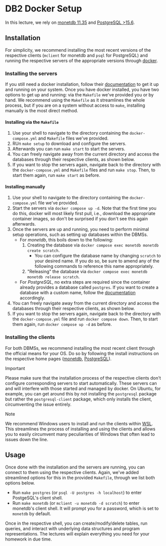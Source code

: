 # DB2 Docker Setup

In this lecture, we rely on [monetdb 11.35](https://www.monetdb.org/release-notes/nov2019/) and [PostgreSQL >15.6](https://www.postgresql.org/docs/current/index.html).

## Installation

For simplicity, we recommend installing the most recent versions of the respective clients (`mclient` for monetdb and `psql` for PostgreSQL) and running the respective servers of the appropriate versions through [docker](https://www.docker.com).

### Installing the **servers**

If you still need a docker installation, follow their [documentation](https://docs.docker.com/desktop/) to get it up and running on your system. Once you have docker installed, you have two options to get up and running: via the `Makefile` we've provided you or by hand. We recommend using the `Makefile` as it streamlines the whole process, but if you are on a system without access to `make`, installing manually is the most direct method.

#### Installing via the `Makefile`

1. Use your shell to navigate to the directory containing the `docker-compose.yml` and `Makefile` files we've provided.
2. RUn `make setup` to download and configure the servers.
3. Afterwards you can run `make start` to start the servers.
4. You can freely navigate away from the current directory and access the databases through their respective clients, as shown below.
5. If you want to stop the servers again, navigate back to the directory with the `docker-compose.yml` and `Makefile` files and run `make stop`. Then, to start them again, run `make start` as before.

#### Installing manually

1. Use your shell to navigate to the directory containing the `docker-compose.yml` file we've provided.
2. Start the servers via `docker compose up -d`. Note that the first time you do this, docker will most likely first pull, i.e., download the appropriate container images, so don't be surprised if you don't see this again afterwards.
3. Once the servers are up and running, you need to perform minimal setup operations, such as setting up databases within the DBMSs.
   * For *monetdb*, this boils down to the following:
      1. Creating the database via `docker compose exec monetdb monetdb create scratch`.
         * You can configure the database name by changing `scratch` to your desired name. If you do so, be sure to amend any of the following commands to reference this name appropriately.
      2. "Releasing" the database via `docker compose exec monetdb monetdb release scratch`.
   * For *PostgreSQL*, no extra steps are required since the container already provides a database called `postgres`. If you want to create a database with a custom name, follow the [documentation](https://www.postgresql.org/docs/12/manage-ag-createdb.html) accordingly.
4. You can freely navigate away from the current directory and access the databases through their respective clients, as shown below.
5. If you want to stop the servers again, navigate back to the directory with the `docker-compose.yml` file and run `docker compose down`. Then, to start them again, run `docker compose up -d` as before.

### Installing the **clients**

For both DBMSs, we recommend installing the most recent client through the official means for your OS. Do so by following the install instructions on the respective home pages ([monetdb](https://www.monetdb.org/easy-setup/), [PostgreSQL](https://www.postgresql.org/download/)).

> [!IMPORTANT]
> Please make sure that the installation process of the respective clients don't configure corresponding servers to start automatically. These servers can and will interfere with those started and managed by docker. On Ubuntu, for example, you can get around this by not installing the `postgresql` package but rather the `postgresql-client` package, which only installs the client, circumventing the issue entirely.

> [!NOTE]
> We recommend Windows users to install and run the clients within [WSL](https://learn.microsoft.com/de-de/windows/wsl/). This streamlines the process of installing and using the clients and allows you to easily circumvent many peculiarities of Windows that often lead to issues down the line.

## Usage

Once done with the installation and the servers are running, you can connect to them using the respective clients. Again, we've added streamlined options for this in the provided `Makefile`, through we list both options below.

* Run `make postgres` (or `psql -U postgres -h localhost`) to enter PostgeSQL's client shell.
* Run `make monetdb` (or `mclient -u monetdb -d scratch`) to enter monetdb's client shell. It will prompt you for a password, which is set to `monetdb` by default.

Once in the respective shell, you can create/modify/delete tables, run queries, and interact with underlying data structures and program representations. The lectures will explain everything you need for your homework in due time.

